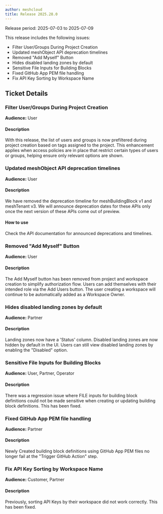 ```yaml
---
author: meshcloud
title: Release 2025.28.0
---
```


Release period: 2025-07-03 to 2025-07-09

This release includes the following issues:
* Filter User/Groups During Project Creation
* Updated meshObject API deprecation timelines
* Removed "Add Myself" Button
* Hides disabled landing zones by default
* Sensitive File Inputs for Building Blocks
* Fixed GitHub App PEM file handling
* Fix API Key Sorting by Workspace Name
<!--truncate-->

## Ticket Details
### Filter User/Groups During Project Creation
**Audience:** User<br>

#### Description
With this release, the list of users and groups is now prefiltered during project creation based on tags assigned 
to the project. This enhancement applies when access policies are in place that restrict certain types of users 
or groups, helping ensure only relevant options are shown.

### Updated meshObject API deprecation timelines
**Audience:** User<br>

#### Description
We have removed the deprecation timeline for meshBuildingBlock v1 and meshTenant v3.
We will announce deprecation dates for these APIs only once the next version of these APIs come out of preview.

#### How to use
Check the API documentation for announced deprecations and timelines.

### Removed "Add Myself" Button
**Audience:** User<br>

#### Description
The Add Myself button has been removed from project and workspace creation to simplify authorization flow. Users 
can add themselves with their intended role via the Add Users button. The user creating a workspace will continue 
to be automatically added as a Workspace Owner.

### Hides disabled landing zones by default
**Audience:** Partner<br>

#### Description
Landing zones now have a 'Status' column. Disabled landing zones are now hidden by default in the UI.
Users can still view disabled landing zones by enabling the "Disabled" option.

### Sensitive File Inputs for Building Blocks
**Audience:** User, Partner, Operator<br>

#### Description
There was a regression issue where FILE inputs for
building block definitions could not be made sensitive
when creating or updating building block definitions.
This has been fixed.

### Fixed GitHub App PEM file handling
**Audience:** Partner<br>

#### Description
Newly Created building block definitions using GitHub App PEM files no longer fail at the "Trigger GitHub Action" step.

### Fix API Key Sorting by Workspace Name
**Audience:** Customer, Partner<br>

#### Description
Previously, sorting API Keys by their workspace did not work correctly. This
has been fixed.

